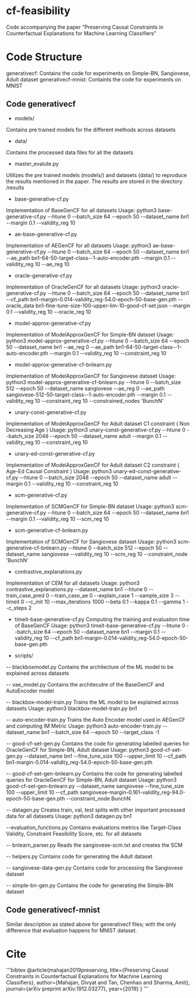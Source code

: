 # cf-feasibility
Code accompanying the paper "Preserving Causal Constraints in Counterfactual Explanations for Machine Learning Classifiers"

# Code Structure 

generativecf: Contains the code for experiments on Simple-BN, Sangiovese, Adult dataset
generativecf-mnist: Containts the code for experiments on MNIST

## Code generativecf

- models/

Contains pre trained models for the different methods across datasets

- data/

Contains the processed data files for all the datasets 

- master_evalute.py 

Utilizes the pre trained models (models/) and datasets (data/) to reproduce the results mentioned in the paper. The results are stored in the directory /results

- base-generative-cf.py

Implementation of BaseGenCF for all datasets
Usage: python3 base-generative-cf.py --htune 0 --batch_size 64 --epoch 50 --dataset_name bn1 --margin 0.1  --validity_reg 10 

- ae-base-generative-cf.py

Implementation of AEGenCF for all datasets
Usage: python3 ae-base-generative-cf.py --htune 0 --batch_size 64 --epoch 50 --dataset_name bn1 --ae_path bn1-64-50-target-class--1-auto-encoder.pth --margin 0.1  --validity_reg 10 --ae_reg 10

- oracle-generative-cf.py

Implementation of OracleGenCF for all datasets
Usage: python3 oracle-generative-cf.py --htune 0 --batch_size 64 --epoch 50 --dataset_name bn1 --cf_path bn1-margin-0.014-validity_reg-54.0-epoch-50-base-gen.pth --oracle_data bn1-fine-tune-size-100-upper-lim-10-good-cf-set.json --margin 0.1 --validity_reg 10 --oracle_reg 10

- model-approx-generative-cf.py

Implementation of ModelApproxGenCF for Simple-BN dataset
Usage: python3 model-approx-generative-cf.py --htune 0  --batch_size 64 --epoch 50 --dataset_name bn1 --ae_reg 0 --ae_path bn1-64-50-target-class--1-auto-encoder.pth  --margin 0.1 --validity_reg 10 --constraint_reg 10

- model-approx-generative-cf-bnlearn.py

Implementation of ModelApproxGenCF for Sangiovese dataset
Usage: python3 model-approx-generative-cf-bnlearn.py --htune 0 --batch_size 512 --epoch 50 --dataset_name sangiovese --ae_reg 0 --ae_path sangiovese-512-50-target-class--1-auto-encoder.pth  --margin 0.1 --validity_reg 10 --constraint_reg 10 --constrained_nodes 'BunchN'

- unary-const-generative-cf.py

Implementation of ModelApproxGenCF for Adult dataset C1 constraint ( Non Decreasing Age )
Usage: python3 unary-const-generative-cf.py --htune 0 --batch_size 2048 --epoch 50 --dataset_name adult --margin 0.1 --validity_reg 10 --constraint_reg 10

- unary-ed-const-generative-cf.py

Implementation of ModelApproxGenCF for Adult dataset C2 constraint ( Age-Ed Causal Constraint )
Usage: python3 unary-ed-const-generative-cf.py --htune 0 --batch_size 2048 --epoch 50 --dataset_name adult --margin 0.1 --validity_reg 10 --constraint_reg 10

- scm-generative-cf.py

Implementation of SCMGenCF for Simple-BN dataset 
Usage: python3 scm-generative-cf.py --htune 0 --batch_size 64 --epoch 50 --dataset_name bn1 --margin 0.1 --validity_reg 10 --scm_reg 10

- scm-generative-cf-bnlearn.py

Implementation of SCMGenCF for Sangiovese dataset 
Usage: python3 scm-generative-cf-bnlearn.py --htune 0 --batch_size 512 --epoch 50 --dataset_name sangiovese --validity_reg 10 --scm_reg 10 --constraint_node 'BunchN'

- contrastive_explanations.py

Implementation of CEM for all datasets
Usage: python3 contrastive_explanations.py --dataset_name bn1 --htune 0 --train_case_pred 0 --train_case_ae 0 --explain_case 1 --sample_size 3 --timeit 0 --c_init 10 --max_iterations 1000 --beta 0.1 --kappa 0.1 --gamma 1 --c_steps 2

- timeit-base-generative-cf.py
Computing the training and evaluaiton time of BaseGenCF
Usage: python3 timeit-base-generative-cf.py --htune 0 --batch_size 64 --epoch 50 --dataset_name bn1 --margin 0.1  --validity_reg 10 --cf_path bn1-margin-0.014-validity_reg-54.0-epoch-50-base-gen.pth

- scripts/

-- blackboxmodel.py
Contains the architecture of the ML model to be explained across datasets

-- vae_model.py
Contains the architecutre of the BaseGenCF and AutoEncoder model

-- blackbox-model-train.py
Trains the ML model to be explained across datasets
Usage: python3 blackbox-model-train.py bn1

-- auto-encoder-train.py
Trains the Auto Encoder model used in AEGenCF and computing IM Metric
Usage: python3 auto-encoder-train.py --dataset_name bn1 --batch_size 64 --epoch 50 --target_class -1

-- good-cf-set-gen.py
Contains the code for generating labelled queries for OracleGenCF for Simple-BN, Adult dataset
Usage: python3 good-cf-set-gen.py --dataset_name bn1 --fine_tune_size 100 --upper_limit 10 --cf_path bn1-margin-0.014-validity_reg-54.0-epoch-50-base-gen.pth

-- good-cf-set-gen-bnlearn.py
Contains the code for generating labelled queries for OracleGenCF for Simple-BN, Adult dataset
Usage: python3 good-cf-set-gen-bnlearn.py --dataset_name sangiovese --fine_tune_size 100 --upper_limit 10 --cf_path sangiovese-margin-0.161-validity_reg-94.0-epoch-50-base-gen.pth --constraint_node BunchN

-- datagen.py
Creates train, val, test splits with other important processed data for all datasets
Usage: python3 datagen.py bn1

--evaluation_functions.py
Contains evaluations metrics like Target-Class Validity, Constraint Feasibility Score, etc. for all datasets

-- bnlearn_parser.py
Reads the sangiovese-scm.txt and creates the SCM 

-- helpers.py
Contains code for generating the  Adult dataset

-- sangiovese-data-gen.py
Contains code for processing the Sangiovese dataset

-- simple-bn-gen.py
Contains the code for generating the Simple-BN dataset



## Code generativecf-mnist 

Similar description as stated above for generativecf files; with the only difference that evaluation happens for MNIST dataset.


# Cite
'''bibtex
@article{mahajan2019preserving,
  title={Preserving Causal Constraints in Counterfactual Explanations for Machine Learning Classifiers},
  author={Mahajan, Divyat and Tan, Chenhao and Sharma, Amit},
  journal={arXiv preprint arXiv:1912.03277},
  year={2019}
}
'''
